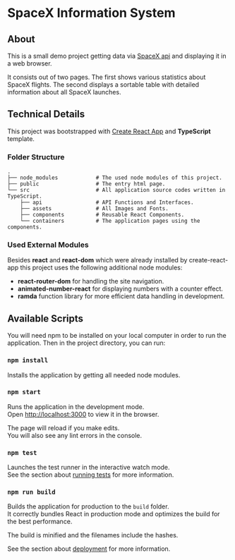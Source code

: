 # SpaceX Information System

## About

This is a small demo project getting data via [SpaceX api](https://github.com/r-spacex/SpaceX-API/tree/master/docs/v4) and displaying it in a web browser.

It consists out of two pages. The first shows various statistics about SpaceX flights. The second displays a sortable table with detailed information about all SpaceX launches.

## Technical Details

This project was bootstrapped with [Create React App](https://github.com/facebook/create-react-app) and **TypeScript** template.

### Folder Structure

    .
    ├── node_modules            # The used node modules of this project.
    ├── public                  # The entry html page.
    └── src                     # All application source codes written in TypeScript.
        ├── api                 # API Functions and Interfaces.
        ├── assets              # All Images and Fonts.
        ├── components          # Reusable React Components.
        └── containers          # The application pages using the components.

### Used External Modules

Besides **react** and **react-dom** which were already installed by create-react-app this project uses the following additional node modules:

- **react-router-dom** for handling the site navigation.
- **animated-number-react** for displaying numbers with a counter effect.
- **ramda** function library for more efficient data handling in development.

## Available Scripts

You will need npm to be installed on your local computer in order to run the application. Then in the project directory, you can run:

### `npm install`

Installs the application by getting all needed node modules.

### `npm start`

Runs the application in the development mode.\
Open [http://localhost:3000](http://localhost:3000) to view it in the browser.

The page will reload if you make edits.\
You will also see any lint errors in the console.

### `npm test`

Launches the test runner in the interactive watch mode.\
See the section about [running tests](https://facebook.github.io/create-react-app/docs/running-tests) for more information.

### `npm run build`

Builds the application for production to the `build` folder.\
It correctly bundles React in production mode and optimizes the build for the best performance.

The build is minified and the filenames include the hashes.

See the section about [deployment](https://facebook.github.io/create-react-app/docs/deployment) for more information.
